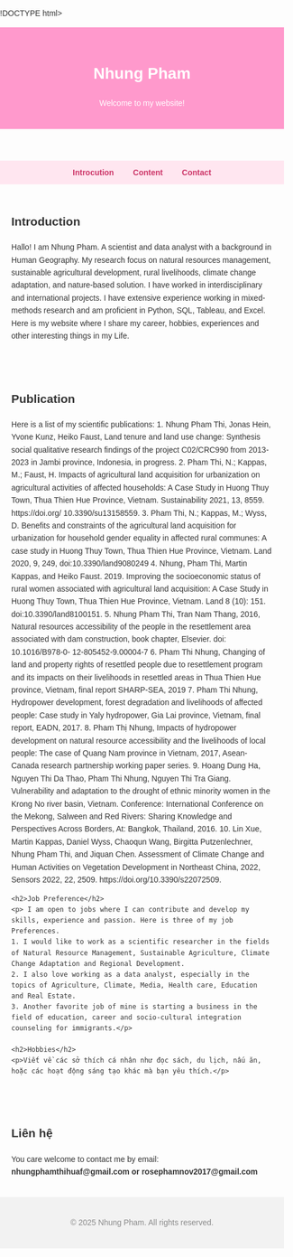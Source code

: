 !DOCTYPE html>
<html lang="vi">
<head>
  <meta charset="UTF-8" />
  <meta name="viewport" content="width=device-width, initial-scale=1.0"/>
  <title>Nhung Pham</title>
  <style>
    body {
      font-family: Arial, sans-serif;
      margin: 0;
      padding: 0;
      line-height: 1.6;
      background-color: #fdfdfd;
      color: #333;
    }
    header {
      background-color: #ff99cc;
      padding: 20px;
      text-align: center;
      color: white;
    }
    nav {
      text-align: center;
      background: #ffe6f0;
      padding: 10px;
    }
    nav a {
      margin: 0 15px;
      text-decoration: none;
      color: #cc3366;
      font-weight: bold;
    }
    section {
      padding: 20px;
    }
    footer {
      text-align: center;
      padding: 20px;
      background: #f2f2f2;
      color: #888;
    }
  </style>
</head>
<body>

  <header>
    <h1>Nhung Pham</h1>
    <p>Welcome to my website!</p>
  </header>

  <nav>
    <a href="#gioithieu">Introcution</a>
    <a href="#noidung">Content</a>
    <a href="#lienhe">Contact</a>
  </nav>

  <section id="gioithieu">
    <h2>Introduction</h2>
    <p>Hallo! I am Nhung Pham. A scientist and data analyst with a background in Human Geography. My research focus on natural resources management, sustainable agricultural development, rural livelihoods, climate change adaptation, and nature-based solution. I have worked in interdisciplinary and international projects. I have extensive experience working in mixed-methods research and am proficient in Python, SQL, Tableau, and Excel. Here is my website where I share my career, hobbies, experiences and other interesting things in my Life.</p>
  </section>

  <section id="Content">
    <h2>Publication</h2>
    <p> Here is a list of my scientific publications:
      1. Nhung Pham Thi, Jonas Hein, Yvone Kunz, Heiko Faust, Land tenure and land use change:
Synthesis social qualitative research findings of the project C02/CRC990 from 2013-2023 in Jambi
province, Indonesia, in progress.
2. Pham Thi, N.; Kappas, M.; Faust, H. Impacts of agricultural land acquisition for urbanization on
agricultural activities of affected households: A Case Study in Huong Thuy Town, Thua Thien Hue
Province, Vietnam. Sustainability 2021, 13, 8559. https://doi.org/ 10.3390/su13158559.
3. Pham Thi, N.; Kappas, M.; Wyss, D. Benefits and constraints of the agricultural land acquisition for
urbanization for household gender equality in affected rural communes: A case study in Huong Thuy
Town, Thua Thien Hue Province, Vietnam. Land 2020, 9, 249, doi:10.3390/land9080249
4. Nhung, Pham Thi, Martin Kappas, and Heiko Faust. 2019. Improving the socioeconomic status of
rural women associated with agricultural land acquisition: A Case Study in Huong Thuy Town, Thua
Thien Hue Province, Vietnam. Land 8 (10): 151. doi:10.3390/land8100151.
5. Nhung Pham Thi, Tran Nam Thang, 2016, Natural resources accessibility of the people in the
resettlement area associated with dam construction, book chapter, Elsevier. doi: 10.1016/B978-0-
12-805452-9.00004-7
6. Pham Thi Nhung, Changing of land and property rights of resettled people due to resettlement
program and its impacts on their livelihoods in resettled areas in Thua Thien Hue province, Vietnam,
final report SHARP-SEA, 2019
7. Pham Thi Nhung, Hydropower development, forest degradation and livelihoods of affected people:
Case study in Yaly hydropower, Gia Lai province, Vietnam, final report, EADN, 2017.
8. Pham Thị Nhung, Impacts of hydropower development on natural resource accessibility and the
livelihoods of local people: The case of Quang Nam province in Vietnam, 2017, Asean-Canada
research partnership working paper series.
9. Hoang Dung Ha, Nguyen Thi Da Thao, Pham Thi Nhung, Nguyen Thi Tra Giang. Vulnerability and
adaptation to the drought of ethnic minority women in the Krong No river basin, Vietnam.
Conference: International Conference on the Mekong, Salween and Red Rivers: Sharing
Knowledge and Perspectives Across Borders, At: Bangkok, Thailand, 2016.
10. Lin Xue, Martin Kappas, Daniel Wyss, Chaoqun Wang, Birgitta Putzenlechner, Nhung Pham
Thi, and Jiquan Chen. Assessment of Climate Change and Human Activities on Vegetation
Development in Northeast China, 2022, Sensors 2022, 22, 2509.
https://doi.org/10.3390/s22072509.</p>

    <h2>Job Preference</h2>
    <p> I am open to jobs where I can contribute and develop my skills, experience and passion. Here is three of my job Preferences.
    1. I would like to work as a scientific researcher in the fields of Natural Resource Management, Sustainable Agriculture, Climate Change Adaptation and Regional Development.
    2. I also love working as a data analyst, especially in the topics of Agriculture, Climate, Media, Health care, Education and Real Estate.
    3. Another favorite job of mine is starting a business in the field of education, career and socio-cultural integration counseling for immigrants.</p>

    <h2>Hobbies</h2>
    <p>Viết về các sở thích cá nhân như đọc sách, du lịch, nấu ăn, hoặc các hoạt động sáng tạo khác mà bạn yêu thích.</p>
  
  </section>

  <section id="Contact">
    <h2>Liên hệ</h2>
    <p>You care welcome to contact me by email: <strong>nhungphamthihuaf@gmail.com or rosephamnov2017@gmail.com</strong></p>
  </section>

  <footer>
    <p>&copy; 2025 Nhung Pham. All rights reserved.</p>
  </footer>

</body>
</html>
